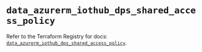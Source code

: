 # `data_azurerm_iothub_dps_shared_access_policy`

Refer to the Terraform Registry for docs: [`data_azurerm_iothub_dps_shared_access_policy`](https://registry.terraform.io/providers/hashicorp/azurerm/4.24.0/docs/data-sources/iothub_dps_shared_access_policy).
